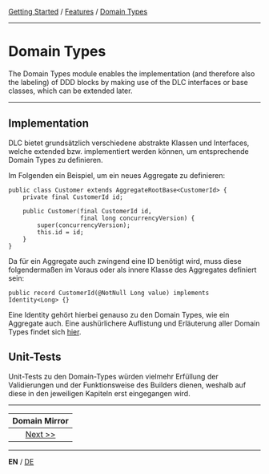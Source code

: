 [Getting Started](../index_en.md) / [Features](../guides/features_en.md) / [Domain Types](domain_types_en.md)

---

# Domain Types
The Domain Types module enables the implementation (and therefore also the labeling) of DDD blocks by making use of 
the DLC interfaces or base classes, which can be extended later.

---

## Implementation
DLC bietet grundsätzlich verschiedene abstrakte Klassen und Interfaces, welche extended bzw. 
implementiert werden können, um entsprechende Domain Types zu definieren.

Im Folgenden ein Beispiel, um ein neues Aggregate zu definieren:
```
public class Customer extends AggregateRootBase<CustomerId> {
    private final CustomerId id;
    
    public Customer(final CustomerId id,
                    final long concurrencyVersion) {
        super(concurrencyVersion);
        this.id = id;
    }
}
```

Da für ein Aggregate auch zwingend eine ID benötigt wird, muss diese folgendermaßen im Voraus
oder als innere Klasse des Aggregates definiert sein:
```
public record CustomerId(@NotNull Long value) implements Identity<Long> {}
```
Eine Identity gehört hierbei genauso zu den Domain Types, wie ein Aggregate auch. Eine aushürlichere Auflistung 
und Erläuterung aller Domain Types findet sich [hier](../../../readme_building_blocks.md).

## Unit-Tests
Unit-Tests zu den Domain-Types würden vielmehr Erfüllung der Validierungen und der Funktionsweise
des Builders dienen, weshalb auf diese in den jeweiligen Kapiteln erst eingegangen wird.

---

|        **Domain Mirror**        |
|:-------------------------------:|
| [Next >>](domain_mirror_en.md)  |

---

**EN** / [DE](../../german/features/domain_types_de.md)

